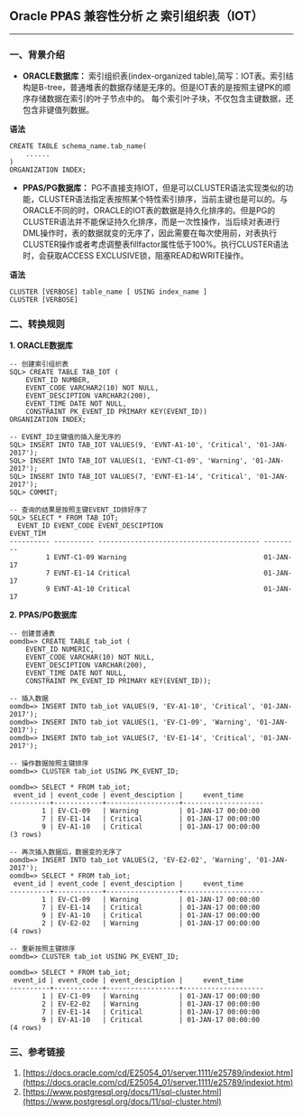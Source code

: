 ## Oracle PPAS 兼容性分析 之 索引组织表（IOT）
---

### 一、背景介绍
+ **ORACLE数据库：**
索引组织表(index-organized table),简写：IOT表。索引结构是B-tree，普通堆表的数据存储是无序的。但是IOT表的是按照主键PK的顺序存储数据在索引的叶子节点中的。
每个索引叶子块，不仅包含主键数据，还包含非键值列数据。

**语法**
```
CREATE TABLE schema_name.tab_name(
	......
)
ORGANIZATION INDEX;
```

+ **PPAS/PG数据库：**
PG不直接支持IOT，但是可以CLUSTER语法实现类似的功能，CLUSTER语法指定表按照某个特性索引排序，当前主键也是可以的。与ORACLE不同的时，ORACLE的IOT表的数据是持久化排序的。但是PG的CLUSTER语法并不能保证持久化排序，而是一次性操作，当后续对表进行DML操作时，表的数据就变的无序了，因此需要在每次使用前，对表执行CLUSTER操作或者考虑调整表fillfactor属性低于100%。执行CLUSTER语法时，会获取ACCESS EXCLUSIVE锁，阻塞READ和WRITE操作。

**语法**
```
CLUSTER [VERBOSE] table_name [ USING index_name ]
CLUSTER [VERBOSE]
```

### 二、转换规则
**1. ORACLE数据库**
```
-- 创建索引组织表
SQL> CREATE TABLE TAB_IOT (
	EVENT_ID NUMBER,
	EVENT_CODE VARCHAR2(10) NOT NULL, 
	EVENT_DESCIPTION VARCHAR2(200),
	EVENT_TIME DATE NOT NULL,
	CONSTRAINT PK_EVENT_ID PRIMARY KEY(EVENT_ID)) 
ORGANIZATION INDEX;

-- EVENT_ID主键值的插入是无序的
SQL> INSERT INTO TAB_IOT VALUES(9, 'EVNT-A1-10', 'Critical', '01-JAN-2017'); 
SQL> INSERT INTO TAB_IOT VALUES(1, 'EVNT-C1-09', 'Warning', '01-JAN-2017'); 
SQL> INSERT INTO TAB_IOT VALUES(7, 'EVNT-E1-14', 'Critical', '01-JAN-2017');
SQL> COMMIT;

-- 查询的结果是按照主键EVENT_ID排好序了
SQL> SELECT * FROM TAB_IOT;
  EVENT_ID EVENT_CODE EVENT_DESCIPTION                         EVENT_TIM
---------- ---------- ---------------------------------------- ---------
         1 EVNT-C1-09 Warning                                  01-JAN-17
         7 EVNT-E1-14 Critical                                 01-JAN-17
         9 EVNT-A1-10 Critical                                 01-JAN-17

```

**2. PPAS/PG数据库**
```
-- 创建普通表
oomdb=> CREATE TABLE tab_iot (
	EVENT_ID NUMERIC,
	EVENT_CODE VARCHAR(10) NOT NULL, 
	EVENT_DESCIPTION VARCHAR(200),
	EVENT_TIME DATE NOT NULL,
	CONSTRAINT PK_EVENT_ID PRIMARY KEY(EVENT_ID));

-- 插入数据
oomdb=> INSERT INTO tab_iot VALUES(9, 'EV-A1-10', 'Critical', '01-JAN-2017');
oomdb=> INSERT INTO tab_iot VALUES(1, 'EV-C1-09', 'Warning', '01-JAN-2017');
oomdb=> INSERT INTO tab_iot VALUES(7, 'EV-E1-14', 'Critical', '01-JAN-2017');

-- 操作数据按照主键排序
oomdb=> CLUSTER tab_iot USING PK_EVENT_ID; 

oomdb=> SELECT * FROM tab_iot;
 event_id | event_code | event_desciption |     event_time     
----------+------------+------------------+--------------------
        1 | EV-C1-09   | Warning          | 01-JAN-17 00:00:00
        7 | EV-E1-14   | Critical         | 01-JAN-17 00:00:00
        9 | EV-A1-10   | Critical         | 01-JAN-17 00:00:00
(3 rows)

-- 再次插入数据后，数据变的无序了
oomdb=> INSERT INTO tab_iot VALUES(2, 'EV-E2-02', 'Warning', '01-JAN-2017');
oomdb=> SELECT * FROM tab_iot;
 event_id | event_code | event_desciption |     event_time     
----------+------------+------------------+--------------------
        1 | EV-C1-09   | Warning          | 01-JAN-17 00:00:00
        7 | EV-E1-14   | Critical         | 01-JAN-17 00:00:00
        9 | EV-A1-10   | Critical         | 01-JAN-17 00:00:00
        2 | EV-E2-02   | Warning          | 01-JAN-17 00:00:00
(4 rows)

-- 重新按照主键排序
oomdb=> CLUSTER tab_iot USING PK_EVENT_ID; 

oomdb=> SELECT * FROM tab_iot;
 event_id | event_code | event_desciption |     event_time     
----------+------------+------------------+--------------------
        1 | EV-C1-09   | Warning          | 01-JAN-17 00:00:00
        2 | EV-E2-02   | Warning          | 01-JAN-17 00:00:00
        7 | EV-E1-14   | Critical         | 01-JAN-17 00:00:00
        9 | EV-A1-10   | Critical         | 01-JAN-17 00:00:00
(4 rows)
```
### 三、参考链接
1. [https://docs.oracle.com/cd/E25054_01/server.1111/e25789/indexiot.htm](https://docs.oracle.com/cd/E25054_01/server.1111/e25789/indexiot.htm)
2. [https://www.postgresql.org/docs/11/sql-cluster.html](https://www.postgresql.org/docs/11/sql-cluster.html)
